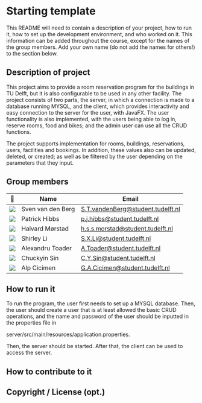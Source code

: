# Starting template

This README will need to contain a description of your project, how to run it, how to set up the development environment, and who worked on it.
This information can be added throughout the course, except for the names of the group members.
Add your own name (do not add the names for others!) to the section below.

## Description of project
This project aims to provide a room reservation program for the buildings in TU Delft, but it is also configurable to be used in any other facility.
The project consists of two parts, the server, in which a connection is made to a database running MYSQL, and the client, which provides interactivity and easy connection to the server for the user, with JavaFX.
The user functionality is also implemented, with the users being able to log in, reserve rooms, food and bikes; and the admin user can use all the CRUD functions.

The project supports implementation for rooms, buildings, reservations, users, facilities and bookings. In addition, these values also can be updated, deleted, or created; as well as be filtered by the user depending on the parameters that they input.

## Group members

| 📸 | Name | Email |
|---|---|---|
| ![](https://secure.gravatar.com/avatar/684c9e21fe9ad90b8db4b5e367d4522b?s=800&d=identicon&name=OOPP&length=4&size=50&color=DDD&background=777&font-size=0.325) | Sven van den Berg | S.T.vandenBerg@student.tudelft.nl |
| ![](https://secure.gravatar.com/avatar/e4b013974481d3287b5f152a6c2318bc?s=800&d=identicon&name=OOPP&length=4&size=50&color=DDD&background=777&font-size=0.325) | Patrick Hibbs | p.j.hibbs@student.tudelft.nl |
| ![](https://secure.gravatar.com/avatar/0875b15007013d48ce951184d0bd17e9?s=800&d=identicon&name=OOPP&length=4&size=50&color=DDD&background=777&font-size=0.325) | Halvard Mørstad | h.s.s.morstad@student.tudelft.nl |
| ![](https://secure.gravatar.com/avatar/b579391cd4f740bf04d01c34c0c0d369?s=800&d=identicon&name=OOPP&length=4&size=50&color=DDD&background=777&font-size=0.325) | Shirley Li | S.X.Li@student.tudelft.nl |
| ![](https://secure.gravatar.com/avatar/74b45fdb633e5e3e92a8e40c40c5069d?s=800&d=identicon&name=OOPP&length=4&size=50&color=DDD&background=777&font-size=0.325) | Alexandru Toader | A.Toader@student.tudelft.nl |
| ![](https://secure.gravatar.com/avatar/25bb90af11a76524a605818d10d44fb4?s=800&d=identicon&name=OOPP&length=4&size=50&color=DDD&background=777&font-size=0.325) | Chuckyin Sin | C.Y.Sin@student.tudelft.nl |
| ![](https://secure.gravatar.com/avatar/efe0359bd4b8804701c770e56ce7b97b?s=800&d=identicon&name=OOPP&length=4&size=50&color=DDD&background=777&font-size=0.325) | Alp Cicimen | G.A.Cicimen@student.tudelft.nl |

<!-- Instructions (remove once assignment has been completed -->
<!-- - Add (only!) your own name to the table above (use Markdown formatting) -->
<!-- - Mention your *student* email address -->
<!-- - Preferably add a recognisable photo, otherwise add your GitLab photo -->
<!-- - (please make sure the photos have the same size) --> 

## How to run it
To run the program, the user first needs to set up a MYSQL database.
Then, the user should create a user that is at least allowed the basic CRUD operations,
and the name and password of the user should be inputted in the properties file in 

server/src/main/resources/application.properties.

Then, the server should be started. After that, the client can be used to access the server.

## How to contribute to it

## Copyright / License (opt.)
